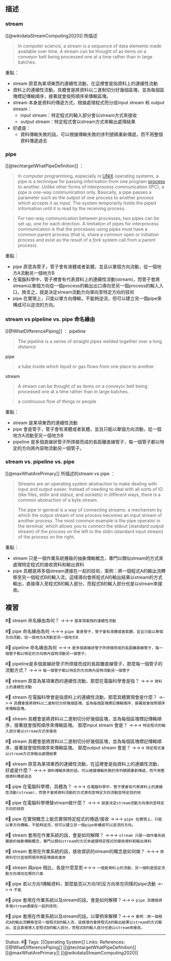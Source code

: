 ## 描述


  

### stream

[[@wikidataStreamComputing2020]] 所描述
> In computer science, a stream is a sequence of data elements made available over time. A stream can be thought of as items on a conveyor belt being processed one at a time rather than in large batches. 





重點：
- stream 原意為某項東西的連續性流動，在這裡會是指資料上的連續性流動
- 資料上的連續性流動，具體會是將資料以二進制切分好幾個區塊，並為每個區塊標記傳輸順序，接著就會按照順序來傳輸區塊。
- stream 本身是資料的傳遞方式，根據處理程式而分成input stream 和 output stream：
	- input stream：特定程式的輸入部分會以stream方式來接收
	- output stream：特定程式會以stream方式來輸出處理結果
- 好處是：
	- 資料傳輸失敗的話，可以根據傳輸失敗的序列號碼重新傳遞，而不用整個資料傳遞過去


### pipe
[[@techtargetWhatPipeDefinition]] ：
> In computer programming, especially in [UNIX](https://www.techtarget.com/searchdatacenter/definition/Unix) operating systems, a pipe is a technique for passing information from one program [process](https://www.techtarget.com/whatis/definition/process) to another. Unlike other forms of interprocess communication (IPC), a pipe is one-way communication only. Basically, a pipe passes a parameter such as the output of one process to another process which accepts it as input. The system temporarily holds the piped information until it is read by the receiving process.

> For two-way communication between processes, two pipes can be set up, one for each direction. A limitation of pipes for interprocess communication is that the processes using pipes must have a common parent process (that is, share a common open or initiation process and exist as the result of a _fork_ system call from a parent process).


重點：
- pipe 原意為管子，管子會有液體或者氣體，並且以單個方向流動，從一個地方A流動另一個地方B
- 在電腦科學中，管子裡會有代表資料上的連續性流動(stream)，而管子會將stream以單個方向從一個process的輸出出口導向至另一個process的輸入入口，換言之，就是決定stream流動方向導向至特定方向的技術
- pipe 在實現上，只能以單方向傳輸，不能夠逆流，但可以建立另一個pipe來構成可以逆流的方向。

### stream vs pipeline vs. pipe 命名緣由

[[@WhatDifferencePiping]] ：
pipeline
> The pipeline is a series of straight pipes welded together over a long distance

pipe
> a tube inside which liquid or gas flows from one place to another

stream
> A stream can be thought of as items on a conveyor belt being processed one at a time rather than in large batches.

> a continuous flow of things or people


重點：
- stream 是某項東西的連續性流動
- pipe 會是管子，管子會有液體或者氣體，並且只能以單個方向流動，從一個地方A流動至另一個地方B
- pipeline 是多個直線狀管子所焊接而成的長距離直線管子，每一個管子都以特定的方向將內容物流動另一個管子。

### stream vs. pipeline vs. pipe

[[@maxWhatArePrimary]] 所描述的stream vs pipe ：
> Streams are an operating system abstraction to make dealing with input and output easier. Instead of needing to deal with all sorts of IO (like files, stdin and stdout, and sockets) in different ways, there is a common abstraction of a byte stream.

> The pipe in general is a way of connecting streams. a mechanism by which the output stream of one process becomes an input stream of another process. The most common example is the pipe operator in the terminal, which allows you to connect the stdout (standard output stream) of the process on the left to the stdin (standard input stream) of the process on the right.


重點：
- stream 只是一個作業系統層級的抽象傳輸概念，專門以類似stream的方式來處理特定程式的接收資料和輸出資料
- pipe 具體是將多個stream連接在一起的技術，案例：將一個程式A的輸出流轉移至另一個程式B的輸入流，這樣導向會將程式A的輸出結果以stream的方式輸出，直接導入至程式B的輸入部分，而程式B的輸入部分也是以stream來接收。

## 複習
#🧠 stream 命名緣由為何？ ->->-> `是某項東西的連續性流動`
<!--SR:!2023-09-18,225,228-->

#🧠 pipe 命名緣由為何 ->->-> `pipe 會是管子，管子會有液體或者氣體，並且只能以單個方向流動，從一個地方A流動至另一個地方B`
<!--SR:!2025-01-10,527,248-->


#🧠 pipeline 命名緣由為何 ->->-> `是多個直線狀管子所焊接而成的長距離直線管子，每一個管子都以特定的方向將內容物流動另一個管子。`
<!--SR:!2025-01-17,543,250-->

#🧠 pipeline是多個直線狀管子所焊接而成的長距離直線管子，那麼每一個管子的流動方式？ ->->-> `每一個管子都以特定的方向將內容物流動另一個管子`
<!--SR:!2025-01-15,541,248-->


#🧠 stream 原意為某項東西的連續性流動，那麼在電腦科學會是指？ ->->-> `資料上的連續性流動`
<!--SR:!2023-10-11,255,248-->


#🧠 stream 在電腦科學會是指資料上的連續性流動，那麼具體實現會是什麼？ ->->-> `具體會是將資料以二進制切分好幾個區塊，並為每個區塊標記傳輸順序，接著就會按照順序來傳輸區塊。`
<!--SR:!2024-02-26,217,230-->

#🧠 stream 具體會是將資料以二進制切分好幾個區塊，並為每個區塊標記傳輸順序，接著就會按照順序來傳輸區塊。 那麼input stream 會是？  ->->-> `特定程式的輸入部分會以stream方式來接收`
<!--SR:!2024-02-12,330,250-->

#🧠 stream 具體會是將資料以二進制切分好幾個區塊，並為每個區塊標記傳輸順序，接著就會按照順序來傳輸區塊。 那麼output stream 會是？ ->->-> `特定程式會以stream方式來輸出處理結果`
<!--SR:!2024-11-22,504,250-->


#🧠 stream 原意為某項東西的連續性流動，在這裡會是指資料上的連續性流動，好處是什麼？ ->->-> `資料傳輸失敗的話，可以根據傳輸失敗的序列號碼重新傳遞，而不用整個資料傳遞過去`
<!--SR:!2024-01-26,320,250-->

#🧠 pipe 在電腦科學裡，具體為？ ->->-> `在電腦科學中，管子裡會有代表資料上的連續性流動(stream)，而管子會將資料流動的方式導向至特定方向流動至特定目的地`
<!--SR:!2023-11-07,271,249-->


#🧠 pipe 在電腦科學裡替stream做什麼？ ->->-> `就是決定stream流動方向導向至特定方向的技術`
<!--SR:!2023-09-17,241,248-->

#🧠 pipe 在實現概念上能否實現特定程式的傳遞/接收 ->->-> `pipe 在實現上，只能以單方向傳輸，不能夠逆流，但可以建立另一個pipe來構成可以逆流的方向。`
<!--SR:!2025-02-20,557,248-->


#🧠 stream 套用在作業系統的話，會是如何解釋？ ->->-> `stream 只是一個作業系統層級的抽象傳輸概念，專門以類似stream的方式來處理特定程式的接收資料和輸出資料`
<!--SR:!2023-12-26,118,228-->

#🧠 stream 套用在作業系統的話，接收資訊的stream的概念是如何做？ ->->-> `將資料切分並按照順序將區塊接收進來`
<!--SR:!2024-12-17,512,248-->

#🧠 stream 與pipe 相比，各是什麼意思->->-> `一個是資料上的流動，另一個則是固定流動方向導向在哪的介面`
<!--SR:!2023-09-25,246,248-->

#🧠 pipe 若以方向1傳輸資料，那麼能否以方向1的反方向來在同樣的pipe流動 ->->-> `不能`
<!--SR:!2023-12-29,117,228-->

#🧠 pipe 套用在作業系統以及stream的話，會是如何解釋？->->-> `pipe 具體是將多個stream連接在一起的技術，`
<!--SR:!2023-10-28,270,248-->

#🧠 pipe 套用在作業系統以及stream的話，以舉例來解釋？->->-> `案例：將一個程式A的輸出流轉移至另一個程式B的輸入流，這樣導向會將程式A的輸出結果以stream的方式輸出，並且直接導入至程式B的輸入部分，而程式B的輸入部分也是以stream來接收。`
<!--SR:!2023-11-06,270,247-->

---
Status: #🌱 
Tags:
[[Operating System]]
Links:
References:
[[@WhatDifferencePiping]]
[[@techtargetWhatPipeDefinition]]
[[@maxWhatArePrimary]]
[[@wikidataStreamComputing2020]]